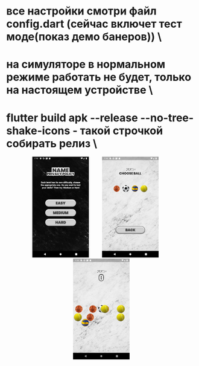 

# все настройки смотри файл config.dart (сейчас включет тест моде(показ демо банеров)) \
# на симуляторе в нормальном режиме работать не будет, только на настоящем устройстве  \
# flutter build apk --release --no-tree-shake-icons - такой строчкой собирать релиз \

<p align="center">
  <img src="1.png" width="150" title="hover text">
  &nbsp&nbsp&nbsp&nbsp&nbsp&nbsp&nbsp
  <img src="2.png" width="150" alt="accessibility text">
   &nbsp&nbsp&nbsp&nbsp&nbsp&nbsp&nbsp
  <img src="3.png" width="150" alt="accessibility text">

</p>
